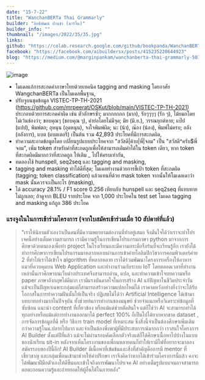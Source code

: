 ```yaml
---
date: "15-7-22"
title: "WanchanBERTa Thai Grammarly"
builder: "อิทธิพัฒน์ ปานขำ (มาร์จิ้น)"
builder_info: ""
thumbnail: "/images/2022/35/35.jpg"
links:
github: "https://colab.research.google.com/github/bookpanda/WanchanBERTa-Thai-Grammarly/blob/main/demo.ipynb"
facebook: "https://facebook.com/aibuildersx/posts/415235220644923"
blog: "https://medium.com/@marginpankam/wanchanberta-thai-grammarly-5010671797c7"
---
```


![image](/images/2022/35/35.jpg)

- โมเดลแก้การสะกดคำภาษาไทยด้วยเทคนิค tagging and masking โดยอาศัย WangchanBERTa เป็นโมเดลพื้นฐาน,
- ปรับจูบนชุดข้อมูล VISTEC-TP-TH-2021 (https://github.com/mrpeerat/OSKut/blob/main/VISTEC-TP-TH-2021) ประกอบด้วยการสะกดคำผิด เช่น ตัวอักษรซ้ำ; มากกกกกก (มาก), รักๆๆๆๆ (รัก ๆ), ไม้ยมกโดยไม่เว้นช่องว่า; ขอบคุณๆ (ขอบคุณ ๆ), คำย่อโดยไม่มีจุด; มิย (มิ.ย.), วรรณยุกต์หาย; แป๊ป (แปป), พิมพ์ตก; อุหนุน (อุดหนุน), จงใจพิมพ์ผิด; นะ (น้า), ณ๊อง (น้อง), พิมพ์ไม่ครบ; อลัง (อลังการ), แบต (แบตเตอรี) เป็นต้น รวม 42,893 ประโยคที่มีการสะกดผิด,
- ทำความสะอาดข้อมูลโดย เปลี่ยนรูปแบบประโยคจาก "สวัสดี|<msp value=”ครับ”>ค้าบ</msp>|พี่|<ne>จอม</ne>" เป็น "สวัสดี^ครับ$พี่จอม", เพิ่ม token สำหรับคำที่สะกดถูกเพื่อให้สามารถเติมคำได้ใน token เดียว, หาก token ที่สะกดผิดมีมากกว่าที่สะกดถูก ให้เติม _ ไปให้ครบเท่ากัน,
- ทดลองใช้ hunspell, seq2seq และ tagging and masking,
- tagging and masking ทำได้ดีที่สุด; โมเดลทำงานด้วยการชี้เป้า token ที่สะกดผิด (tagging; token classification) แล้วแทนที่ด้วย mask token จากนั้นให้โมเดลเดาว่า mask นั้นควรจะเป็นอะไร (masking),
- ได้ accuracy 28.1% / F1 score 0.256 เทียบกับ hunspell และ seq2seq ที่แทบทายไม่ถูกเลย; ถ้าดูจาก BLEU รายประโยค จาก 1,000 ประโยคใน test set โมเดล tagging and masking แก้ถูก 386 ประโยค

### แรงจูงในในการเข้าร่วมโครงการ (จากใบสมัครเข้าร่วมเมื่อ 10 สัปดาห์ที่แล้ว)

> "เราให้นิยามตัวเองว่าเป็นคนที่มีความพยายามต่องานที่ทำอยู่เสมอ จึงมั่นใจได้ว่าเราจะทำโปรเจคนี้อย่างเต็มความสามารถ เรามีความรู้ในการเขียนโปรแกรมภาษา python มาจากการศึกษาด้วยตนเองเพื่อทำ project ในโรงเรียนและมีความกระตือรือร้นที่จะเรียนรู้อีก เรายังได้ทำการศึกษาการเขียนโปรแกรมมาหลากหลายผ่านการเข้าค่ายโอลิมปิกวิชาการคอมพิวเตอร์ค่าย 2 ที่ทำให้เราได้เข้าใจ algorithm ที่หลากหลาย เราได้ร่วมพัฒนาโครงการเครื่องให้อาหารแมวที่ควบคุมบน Web Application และทำงานร่วมกับระบบ IoT โดยตลอดเวลาที่ทำงานเหล่านั้นเราศึกษาบนเว็บต่างประเทศจึงสามารถอ่าน, แปล, และทำความเข้าใจบทความหรือ paper ภาษาอังกฤษได้ดีมาก เรามีแรงบันดาลใจในการสร้าง AI แก้ปัญหาในชีวิตประจำวัน แม้จะเป็นปัญหาเฉพาะกลุ่มแต่ก็สามารถสร้างความแปลกใหม่ได้ เราคาดหวังอย่างยิ่งว่าจะได้รับโอกาสในการทำความฝันนั้นให้เป็นจริง  ปฏิเสธไม่ได้ว่า Artificial Intelligence ได้เข้ามาบทบาทอย่างมากในปัจจุบัน ทั้งช่วยย่นการทำงานของมนุษย์ ช่วยจำแนกหรือวิเคราะห์ข้อมูลที่ซับซ้อน แนะนำ content ที่เกี่ยวข้อง หรือแม้แต่ช่วยตัดสินใจ แต่ก็ใช่ว่า AI จะสามารถทำได้ทุกอย่างหรือแม้แต่การทำงานออกมาได้ perfect 100% ก็เป็นไปได้ยากหากขาด dataset , การจัดการข้อมูลที่ดี หรือ วิธีการ train model ที่เหมาะสม ซึ่งสิ่งนี้จำเป็นต้องศึกษาเพิ่มเติมกว่าความรู้ในม.ปลายไปมาก และจำเป็นต้องพึ่งพาผู้ที่มีประสบการณ์มากกว่า  เราสนใจโครงการ AI Builder ตั้งแต่ปีที่แล้ว แม้จะไม่ผ่านรอบคัดเลือกตัวจริงแต่ก็ได้ศึกษาเนื้อหาไปบ้างในแบบของนักเรียน sit-in หลังจากเห็นโครงงานของเพื่อนหลายคนก็ทำให้เรามีไฟที่อยากจะมาลองสมัครรอบของปีนี้อีก! AI Builder มีเนื้อหาที่เข้มข้นและสิ่งที่สำคัญคือการมี mentor ที่เชี่ยวชาญ และกลุ่มเพื่อนเข้ามาช่วยให้คำปรึกษา เราจึงคิดว่าหากได้เข้าร่วมโครงการนี้แล้ว คงจะได้พัฒนาฝีมือตัวเองให้ดีขึ้นและเข้าใจถึงการพัฒนาโปรเจค AI อย่างเต็มรูปแบบจนอาจสามารถตกตะกอนความรู้และถ่ายทอดให้ผู้อื่นได้ในภายหลัง"